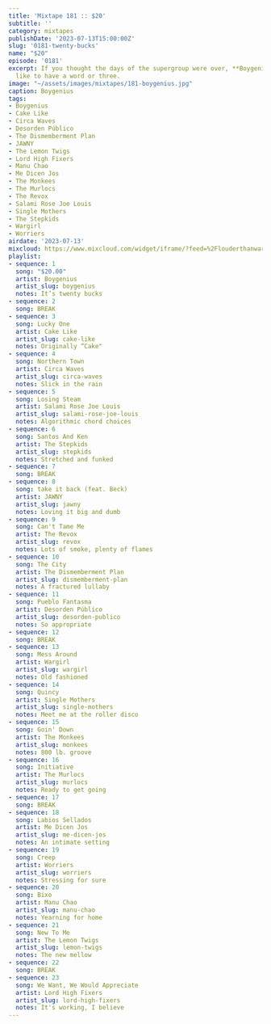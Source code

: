 ```yaml
---
title: 'Mixtape 181 :: $20'
subtitle: ''
category: mixtapes
publishDate: '2023-07-13T15:00:00Z'
slug: '0181-twenty-bucks'
name: "$20"
episode: '0181'
excerpt: If you thought the days of the supergroup were over, **Boygenius** would
  like to have a word or three.
image: "~/assets/images/mixtapes/181-boygenius.jpg"
caption: Boygenius
tags:
- Boygenius
- Cake Like
- Circa Waves
- Desorden Público
- The Dismemberment Plan
- JAWNY
- The Lemon Twigs
- Lord High Fixers
- Manu Chao
- Me Dicen Jos
- The Monkees
- The Murlocs
- The Revox
- Salami Rose Joe Louis
- Single Mothers
- The Stepkids
- Wargirl
- Worriers
airdate: '2023-07-13'
mixcloud: https://www.mixcloud.com/widget/iframe/?feed=%2Flouderthanwar%2Fthe-mixtape-twenty-bucks-2023-07-13%2F&hide_artwork=1&hide_cover=1
playlist:
- sequence: 1
  song: "$20.00"
  artist: Boygenius
  artist_slug: boygenius
  notes: It’s twenty bucks
- sequence: 2
  song: BREAK
- sequence: 3
  song: Lucky One
  artist: Cake Like
  artist_slug: cake-like
  notes: Originally “Cake"
- sequence: 4
  song: Northern Town
  artist: Circa Waves
  artist_slug: circa-waves
  notes: Slick in the rain
- sequence: 5
  song: Losing Steam
  artist: Salami Rose Joe Louis
  artist_slug: salami-rose-joe-louis
  notes: Algorithmic chord choices
- sequence: 6
  song: Santos And Ken
  artist: The Stepkids
  artist_slug: stepkids
  notes: Stretched and funked
- sequence: 7
  song: BREAK
- sequence: 8
  song: take it back (feat. Beck)
  artist: JAWNY
  artist_slug: jawny
  notes: Loving it big and dumb
- sequence: 9
  song: Can't Tame Me
  artist: The Revox
  artist_slug: revox
  notes: Lots of smoke, plenty of flames
- sequence: 10
  song: The City
  artist: The Dismemberment Plan
  artist_slug: dismemberment-plan
  notes: A fractured lullaby
- sequence: 11
  song: Pueblo Fantasma
  artist: Desorden Público
  artist_slug: desorden-publico
  notes: So appropriate
- sequence: 12
  song: BREAK
- sequence: 13
  song: Mess Around
  artist: Wargirl
  artist_slug: wargirl
  notes: Old fashioned
- sequence: 14
  song: Quincy
  artist: Single Mothers
  artist_slug: single-mothers
  notes: Meet me at the roller disco
- sequence: 15
  song: Goin' Down
  artist: The Monkees
  artist_slug: monkees
  notes: 800 lb. groove
- sequence: 16
  song: Initiative
  artist: The Murlocs
  artist_slug: murlocs
  notes: Ready to get going
- sequence: 17
  song: BREAK
- sequence: 18
  song: Labios Sellados
  artist: Me Dicen Jos
  artist_slug: me-dicen-jos
  notes: An intimate setting
- sequence: 19
  song: Creep
  artist: Worriers
  artist_slug: worriers
  notes: Stressing for sure
- sequence: 20
  song: Bixo
  artist: Manu Chao
  artist_slug: manu-chao
  notes: Yearning for home
- sequence: 21
  song: New To Me
  artist: The Lemon Twigs
  artist_slug: lemon-twigs
  notes: The new mellow
- sequence: 22
  song: BREAK
- sequence: 23
  song: We Want, We Would Appreciate
  artist: Lord High Fixers
  artist_slug: lord-high-fixers
  notes: It's working, I believe
---
```


